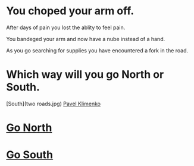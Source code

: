# You choped your arm off.

After days of pain you lost the ablity to feel pain.

You bandeged your arm and now have a nube instead of a hand. 

As you go searching for supplies you have encountered a fork in the road.  

# Which way will you go North or South. 

[South](two roads.jpg)
[Pavel Klimenko](https://www.shutterstock.com/g/pavelk)

# [Go North](gang.md)
# [Go South](shelter.md)
